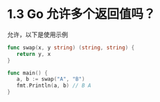 # 1.3 Go 允许多个返回值吗？

允许，以下是使用示例

```go
func swap(x, y string) (string, string) {
   return y, x
}

func main() {
   a, b := swap("A", "B")
   fmt.Println(a, b) // B A
}
```

